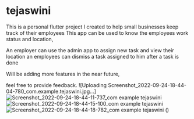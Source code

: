# tejaswini

This is a personal flutter project I created to help small businesses keep track of their employees
This app can be used to know the employees work status and location,


An employer can use the admin app to assign new task and view their location 
an employees can dismiss a task assigned to him after a task is done 


Will be adding more features in the near future,

feel free to provide feedback.
![Uploading Screenshot_2022-09-24-18-44-04-780_com.example.tejaswini.jpg…]![Screenshot_2022-09-24-18-44-11-737_com example tejaswini](https://user-images.githubusercontent.com/94307837/192100208-2bb370e4-4b20-4f93-b2fa-1c4a8d08632a.jpg)
![Screenshot_2022-09-24-18-44-15-100_com example tejaswini](https://user-images.githubusercontent.com/94307837/192100210-ca697f30-187d-4977-919f-253d7aafe415.jpg)
![Screenshot_2022-09-24-18-44-18-782_com example tejaswini](https://user-images.githubusercontent.com/94307837/192100215-20423ec7-e589-4070-966c-61b2d0a76c74.jpg)
()
